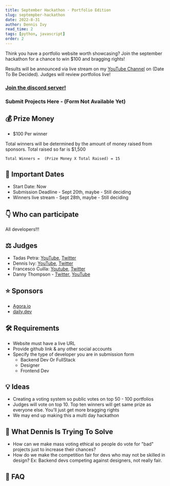 ```yaml
---
title: September Hackathon - Portfolio Edition
slug: septempber-hackathon
date: 2022-8-31
author: Dennis Ivy
read_time: 2
tags: [python, javascript]
order: 2
---
```



Think you have a portfolio website worth showcasing? Join the september hackathon for a chance to win $100 and bragging rights!

Results will be announced via live stream on my [YouTube Channel](https://www.youtube.com/c/dennisivy) on (Date To Be Decided). Judges will review portfolios live!

### [Join the discord server!](https://discord.gg/b6XP3nrD6V)

### Submit Projects Here - (Form Not Available Yet)

## 💰 Prize Money

- $100 Per winner

Total winners will be determined by the amount of money raised from sponsors. Total raised so far is $1,500

```
Total Winners =  (Prize Money X Total Raised) = 15
```

## 📆 Important Dates

- Start Date: Now
- Submission Deadline - Sept 20th, maybe - Still deciding
- Winners live stream - Sept 28th, maybe - Still deciding

## 👇 Who can participate

All developers!!!

<!-- ## 🙌 How to Participate -->



## ‍⚖️ Judges
- Tadas Petra: [YouTube](https://www.youtube.com/c/TadasPetra), [Twitter](https://twitter.com/tadaspetra)
- Dennis Ivy: [YouTube](https://www.youtube.com/c/dennisivy), [Twitter](https://twitter.com/dennisivy11)
- Francesco Cuilla: [Youtube](https://www.youtube.com/c/FrancescoCiulla), [Twitter](https://twitter.com/FrancescoCiull4)
- Danny Thompson - [Twitter](https://twitter.com/DThompsonDev ), [YouTube](https://www.youtube.com/c/DThompsonDev)
## ⭐ Sponsors
- [Agora.io](https://www.agora.io/en/)
- [daily.dev](https://daily.dev/)

## 🛠️ Requirements
- Website must have a live URL
- Provide github link & any other social accounts
- Specify the type of developer you are in submission form
    - Backend Dev Or FullStack
    - Designer
    - Frontend Dev

## 💡 Ideas
- Creating a voting system so public votes on top 50 - 100 portfolios
- Judges will vote on top 10. Top ten winners will get same prize as everyone else. You'll just get more bragging rights
- We may end up making this a multi day hackathon

## 🧐 What Dennis Is Trying To Solve
- How can we make mass voting ethical so people do vote for "bad" projects just to increase their chances?
- How do we make the competition fair for devs who may not be skilled in design? Ex: Backend devs competing against designers, not really fair. 


## 🤔 FAQ

